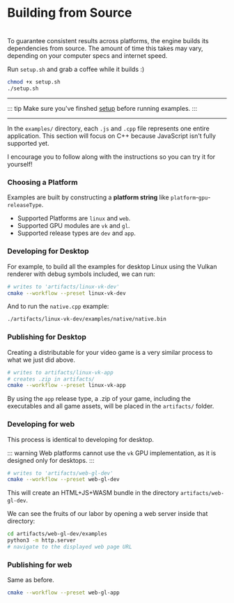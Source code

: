 # Building from Source

#

To guarantee consistent results across platforms, the engine builds its dependencies from source.  The amount of time this takes may vary, depending on your computer specs and internet speed.

Run `setup.sh` and grab a coffee while it builds :)

```sh
chmod +x setup.sh
./setup.sh
```

---

::: tip
Make sure you've finshed [setup](/setup) before running examples.
:::

---

In the `examples/` directory, each `.js` and `.cpp` file represents one entire application.  This section will focus on C++ because JavaScript isn't fully supported yet.

I encourage you to follow along with the instructions so you can try it for yourself!

### Choosing a Platform

Examples are built by constructing a **platform string** like `platform`-`gpu`-`releaseType`.

- Supported Platforms are `linux` and `web`.
- Supported GPU modules are `vk` and `gl`.
- Supported release types are `dev` and `app`.

### Developing for Desktop

For example, to build all the examples for desktop Linux using the Vulkan renderer with debug symbols included, we can run:

```sh
# writes to 'artifacts/linux-vk-dev'
cmake --workflow --preset linux-vk-dev
```

And to run the `native.cpp` example:

```sh
./artifacts/linux-vk-dev/examples/native/native.bin
```

### Publishing for Desktop

Creating a distributable for your video game is a very similar process to what we just did above.

```sh
# writes to artifacts/linux-vk-app
# creates .zip in artifacts/
cmake --workflow --preset linux-vk-app
```

By using the `app` release type, a .zip of your game, including the executables and all game assets, will be placed in the `artifacts/` folder.

### Developing for web

This process is identical to developing for desktop.

::: warning
Web platforms cannot use the `vk` GPU implementation, as it is designed only for desktops.
:::

```sh
# writes to 'artifacts/web-gl-dev'
cmake --workflow --preset web-gl-dev
```

This will create an HTML+JS+WASM bundle in the directory `artifacts/web-gl-dev`.

We can see the fruits of our labor by opening a web server inside that directory:

```sh
cd artifacts/web-gl-dev/examples
python3 -m http.server
# navigate to the displayed web page URL
```

### Publishing for web

Same as before.

```sh
cmake --workflow --preset web-gl-app
```